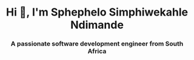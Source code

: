 <h1 align="center">Hi 👋, I'm Sphephelo Simphiwekahle Ndimande</h1>
<h3 align="center">A passionate software development engineer from South Africa</h3>

